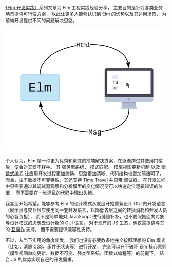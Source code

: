 [《Elm 开发实践》](/blog/tags/elm-开发实践)系列文章为 Elm 工程实践经验分享，
主要目的是针对各类业务场景提供可行性方案，
以此让更多人能够认识到 Elm 的优势以及其适用场景，
为前端开发提供不同的问题解决思路。

![](./buttons.svg)

个人认为，Elm 是一种更为优秀和彻底的前端解决方案，在逐渐跨过其使用门槛后，便会对其爱不释手。
其 [强类型系统](https://guide.elm-lang.org/types/custom_types.html)、
[模式匹配](https://guide.elm-lang.org/types/pattern_matching.html)、
[模型视图更新机制](https://guide.elm-lang.org/architecture/)
以及 [函数式编程](https://guide.elm-lang.org/#why-a-functional-language)
让应用开发过程更加流畅、思路更加清晰、代码结构也更加简洁明了，
而且，由于数据不可变特性，其还支持
[Time Travel](https://package.elm-lang.org/packages/savardd/elm-time-travel/2.0.0/)
并自带 [调试器](https://elm-lang.org/news/the-perfect-bug-report)，
在开发过程中只需要通过其调试器观察和分析模型的变化情况便可以快速定位逻辑错误的位置，
而不需要在一堆混乱的代码中理出头绪。

我甚至开始希望，能够参考 Elm 的设计模式从底层开始重新设计 GUI
的开发语言（展示层与交互层应使用同一套开发语言，以降低各层之间的转换消耗和开发人员的心智负担），
而不是简单地对 JavaScript 进行缝缝补补，也不要照搬面向对象等设计模式的思想去设计新的 GUI 语言，
对于现有的 JS 生态，也仅需提供与其的 [互操作](https://guide.elm-lang.org/interop/) 支持，
而不需要提供兼容性支持。

不过，从当下实用的角度出发，
我们也没有必要教条地完全按照理想的 Elm 模式（比如，消除 CSS、组件无状态等）进行开发，
完全可以在不破坏 Elm 核心原则（模型视图单向更新、数据不可变、强类型系统、函数式编程等）的前提下，
结合 JS 的优势实现自己的开发需求。
